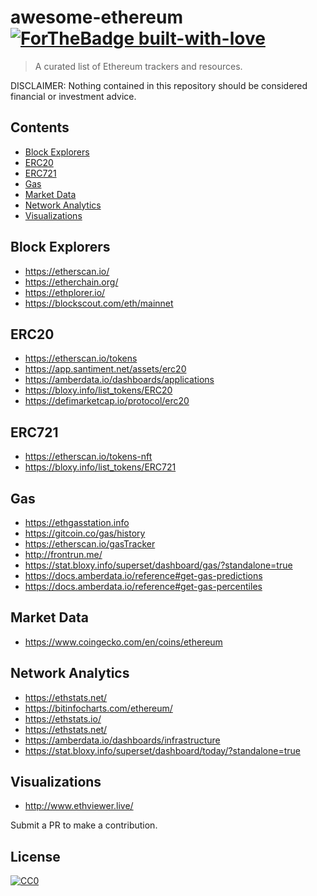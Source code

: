 # awesome-ethereum [![ForTheBadge built-with-love](http://ForTheBadge.com/images/badges/built-with-love.svg)](https://GitHub.com/Naereen/)


> A curated list of Ethereum trackers and resources.

DISCLAIMER: Nothing contained in this repository should be considered financial or investment advice.


## Contents
- [Block Explorers](#block-explorers)
- [ERC20](#erc20)
- [ERC721](#erc721)
- [Gas](#gas)
- [Market Data](#market-data)
- [Network Analytics](#network-analytics)
- [Visualizations](#visualizations)


## Block Explorers
- https://etherscan.io/
- https://etherchain.org/
- https://ethplorer.io/
- https://blockscout.com/eth/mainnet

## ERC20
- https://etherscan.io/tokens
- https://app.santiment.net/assets/erc20
- https://amberdata.io/dashboards/applications
- https://bloxy.info/list_tokens/ERC20
- https://defimarketcap.io/protocol/erc20

## ERC721
- https://etherscan.io/tokens-nft
- https://bloxy.info/list_tokens/ERC721

## Gas
- https://ethgasstation.info
- https://gitcoin.co/gas/history
- https://etherscan.io/gasTracker
- http://frontrun.me/
- https://stat.bloxy.info/superset/dashboard/gas/?standalone=true
- https://docs.amberdata.io/reference#get-gas-predictions
- https://docs.amberdata.io/reference#get-gas-percentiles

## Market Data
- https://www.coingecko.com/en/coins/ethereum

## Network Analytics
- https://ethstats.net/
- https://bitinfocharts.com/ethereum/
- https://ethstats.io/
- https://ethstats.net/
- https://amberdata.io/dashboards/infrastructure
- https://stat.bloxy.info/superset/dashboard/today/?standalone=true

## Visualizations
- http://www.ethviewer.live/

Submit a PR to make a contribution. 

## License

[![CC0](https://mirrors.creativecommons.org/presskit/buttons/88x31/svg/cc-zero.svg)](https://creativecommons.org/publicdomain/zero/1.0/)
